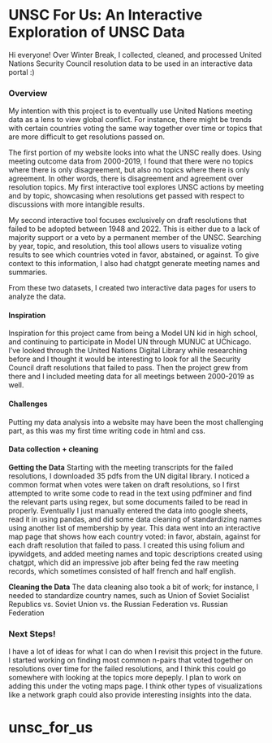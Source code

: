 # UNSC For Us: An Interactive Exploration of UNSC Data
Hi everyone! Over Winter Break, I collected, cleaned, and processed United Nations Security Council resolution data to be used in an interactive data portal :)

### Overview

My intention with this project is to eventually use United Nations meeting data as a lens to view global conflict. For instance, there might be trends with certain countries voting the same way together over time or topics that are more difficult to get resolutions passed on.

The first portion of my website looks into what the UNSC really does. Using meeting outcome data from 2000-2019, I found that there were no topics where there is only disagreement, but also no topics where there is only agreement. In other words, there is disagreement and agreement over resolution topics. My first interactive tool explores UNSC actions by meeting and by topic, showcasing when resolutions get passed with respect to discussions with more intangible results.

My second interactive tool focuses exclusively on draft resolutions that failed to be adopted between 1948 and 2022. This is either due to a lack of majority support or a veto by a permanent member of the UNSC. Searching by year, topic, and resolution, this tool allows users to visualize voting results to see which countries voted in favor, abstained, or against. To give context to this information, I also had chatgpt generate meeting names and summaries.

From these two datasets, I created two interactive data pages for users to analyze the data.

#### Inspiration

Inspiration for this project came from being a Model UN kid in high school, and continuing to participate in Model UN through MUNUC at UChicago. I’ve looked through the United Nations Digital Library while researching before and I thought it would be interesting to look for all the Security Council draft resolutions that failed to pass. Then the project grew from there and I included meeting data for all meetings between 2000-2019 as well.

#### Challenges

Putting my data analysis into a website may have been the most challenging part, as this was my first time writing code in html and css.

#### Data collection + cleaning

__Getting the Data__
Starting with the meeting transcripts for the failed resolutions, I downloaded 35 pdfs from the UN digital library. I noticed a common format when votes were taken on draft resolutions, so I first attempted to write some code to read in the text using pdfminer and find the relevant parts using regex, but some documents failed to be read in properly. Eventually I just manually entered the data into google sheets, read it in using pandas, and did some data cleaning of standardizing names using another list of membership by year. This data went into an interactive map page that shows how each country voted: in favor, abstain, against for each draft resolution that failed to pass. I created this using folium and ipywidgets, and added meeting names and topic descriptions created using chatgpt, which did an impressive job after being fed the raw meeting records, which sometimes consisted of half french and half english.

__Cleaning the Data__
The data cleaning also took a bit of work; for instance, I needed to standardize country names, such as Union of Soviet Socialist Republics vs. Soviet Union vs. the Russian Federation vs. Russian Federation

### Next Steps!

I have a lot of ideas for what I can do when I revisit this project in the future. I started working on finding most common n-pairs that voted together on resolutions over time for the failed resolutions, and I think this could go somewhere with looking at the topics more depeply. I plan to work on adding this under the voting maps page. I think other types of visualizations like a network graph could also provide interesting insights into the data.
# unsc_for_us
